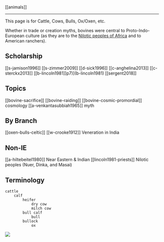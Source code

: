 [[animals]]

---

This page is for Cattle, Cows, Bulls, Ox/Oxen, etc.

Whether in trade or creation myths, bovines were central to Proto-Indo-European culture (as they are to the [Nilotic peoples of Africa](lincoln1981-priests.md) and to American ranchers).

## Scholarship
[[s-jamison1996]]
[[s-zimmer2009]]
[[d-sick1996]]
[[c-anghelina2013]]
[[c-sterckx2013]]
[[b-lincoln1981]]p7)](b-lincoln1981)
[[sergent2018]]


## Topics
[[bovine-sacrifice]]
[[bovine-raiding]]
[[bovine-cosmic-promordial]] cosmology 
[[a-venkantasubbiah1965]] myth

## By Branch
[[oxen-bulls-celtic]]
[[w-crooke1912]] Veneration in India

## Non-IE
[[a-hiltebeitel1980]] Near Eastern & Indian
[[lincoln1981-priests]] Nilotic peoples (Nuer, Dinka, and Masai)

## Terminology
```
cattle
	calf
		heifer
			dry cow
			milch cow
		bull calf
			bull
		bullock
			ox
```
![](a/098624.jpg)
